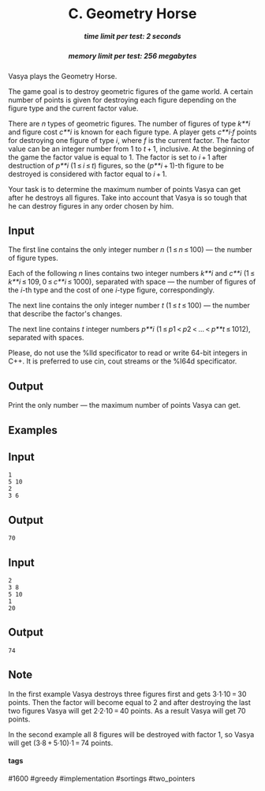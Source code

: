 <h1 style='text-align: center;'> C. Geometry Horse</h1>

<h5 style='text-align: center;'>time limit per test: 2 seconds</h5>
<h5 style='text-align: center;'>memory limit per test: 256 megabytes</h5>

Vasya plays the Geometry Horse.

The game goal is to destroy geometric figures of the game world. A certain number of points is given for destroying each figure depending on the figure type and the current factor value. 

There are *n* types of geometric figures. The number of figures of type *k**i* and figure cost *c**i* is known for each figure type. A player gets *c**i*·*f*  points for destroying one figure of type *i*, where *f* is the current factor. The factor value can be an integer number from 1 to *t* + 1, inclusive. At the beginning of the game the factor value is equal to 1. The factor is set to *i* + 1 after destruction of *p**i* (1 ≤ *i* ≤ *t*) figures, so the (*p**i* + 1)-th figure to be destroyed is considered with factor equal to *i* + 1.

Your task is to determine the maximum number of points Vasya can get after he destroys all figures. Take into account that Vasya is so tough that he can destroy figures in any order chosen by him.

## Input

The first line contains the only integer number *n* (1 ≤ *n* ≤ 100) — the number of figure types.

Each of the following *n* lines contains two integer numbers *k**i* and *c**i* (1 ≤ *k**i* ≤ 109, 0 ≤ *c**i* ≤ 1000), separated with space — the number of figures of the *i*-th type and the cost of one *i*-type figure, correspondingly.

The next line contains the only integer number *t* (1 ≤ *t* ≤ 100) — the number that describe the factor's changes. 

The next line contains *t* integer numbers *p**i* (1 ≤ *p*1 < *p*2 < ... < *p**t* ≤ 1012), separated with spaces.

Please, do not use the %lld specificator to read or write 64-bit integers in С++. It is preferred to use cin, cout streams or the %I64d specificator.

## Output

Print the only number — the maximum number of points Vasya can get.

## Examples

## Input


```
1  
5 10  
2  
3 6  

```
## Output


```
70
```
## Input


```
2  
3 8  
5 10  
1  
20  

```
## Output


```
74
```
## Note

In the first example Vasya destroys three figures first and gets 3·1·10 = 30 points. Then the factor will become equal to 2 and after destroying the last two figures Vasya will get 2·2·10 = 40 points. As a result Vasya will get 70 points.

In the second example all 8 figures will be destroyed with factor 1, so Vasya will get (3·8 + 5·10)·1 = 74 points.



#### tags 

#1600 #greedy #implementation #sortings #two_pointers 